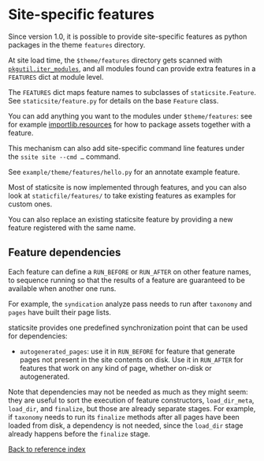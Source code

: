 # Site-specific features

Since version 1.0, it is possible to provide site-specific features as python
packages in the theme `features` directory.

At site load time, the `$theme/features` directory gets scanned with
[`pkgutil.iter_modules`](https://docs.python.org/3/library/pkgutil.html#pkgutil.iter_modules),
and all modules found can provide extra features in a `FEATURES` dict at module level.

The `FEATURES` dict maps feature names to subclasses of `staticsite.Feature`.
See `staticsite/feature.py` for details on the base `Feature` class.

You can add anything you want to the modules under `$theme/features`: see for
example [importlib.resources](https://docs.python.org/3/library/importlib.html#module-importlib.resources)
for how to package assets together with a feature.

This mechanism can also add site-specific command line features under the
`ssite site --cmd …` command.

See `example/theme/features/hello.py` for an annotate example feature.

Most of staticsite is now implemented through features, and you can also look
at `staticfile/features/` to take existing features as examples for custom
ones.

You can also replace an existing staticsite feature by providing a new feature
registered with the same name.


## Feature dependencies

Each feature can define a `RUN_BEFORE` or `RUN_AFTER` on other feature names,
to sequence running so that the results of a feature are guaranteed to be
available when another one runs.

For example, the `syndication` analyze pass needs to run after `taxonomy` and
`pages` have built their page lists.

staticsite provides one predefined synchronization point that can be used for
dependencies:

* `autogenerated_pages`: use it in `RUN_BEFORE` for feature that generate pages
  not present in the site contents on disk. Use it in `RUN_AFTER` for features
  that work on any kind of page, whether on-disk or autogenerated.

Note that dependencies may not be needed as much as they might seem: they are
useful to sort the execution of feature constructors, `load_dir_meta`,
`load_dir`, and `finalize`, but those are already separate stages. For example,
if `taxonomy` needs to run its `finalize` methods after all pages have been
loaded from disk, a dependency is not needed, since the `load_dir` stage
already happens before the `finalize` stage.

[Back to reference index](reference.md)
